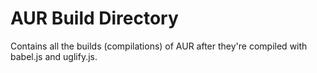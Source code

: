 # AUR Build Directory

Contains all the builds (compilations) of AUR after they're compiled with babel.js and uglify.js.
